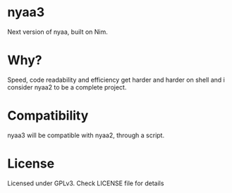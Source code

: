 # nyaa3
Next version of nyaa, built on Nim.

# Why?
Speed, code readability and efficiency get harder and harder on shell and i consider nyaa2 to be a complete project.

# Compatibility
nyaa3 will be compatible with nyaa2, through a script.

# License
Licensed under GPLv3. Check LICENSE file for details

